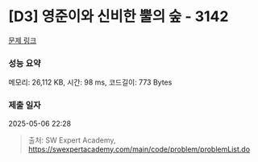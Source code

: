 # [D3] 영준이와 신비한 뿔의 숲 - 3142 

[문제 링크](https://swexpertacademy.com/main/code/problem/problemDetail.do?contestProbId=AV_6xWk6sbADFAWS) 

### 성능 요약

메모리: 26,112 KB, 시간: 98 ms, 코드길이: 773 Bytes

### 제출 일자

2025-05-06 22:28



> 출처: SW Expert Academy, https://swexpertacademy.com/main/code/problem/problemList.do